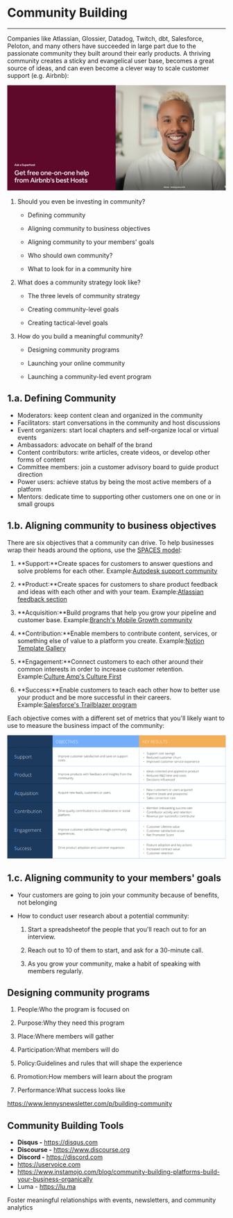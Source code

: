 # Community Building

---

Companies like Atlassian, Glossier, Datadog, Twitch, dbt, Salesforce, Peloton, and many others have succeeded in large part due to the passionate community they built around their early products. A thriving community creates a sticky and evangelical user base, becomes a great source of ideas, and can even become a clever way to scale customer support (e.g. Airbnb):

![image](media/Community-Building-image1.jpeg)

1. Should you even be investing in community?

   - Defining community

   - Aligning community to business objectives

   - Aligning community to your members' goals

   - Who should own community?

   - What to look for in a community hire

2. What does a community strategy look like?

   - The three levels of community strategy

   - Creating community-level goals

   - Creating tactical-level goals

3. How do you build a meaningful community?

   - Designing community programs

   - Launching your online community

   - Launching a community-led event program

## 1.a. Defining Community

- Moderators: keep content clean and organized in the community
- Facilitators: start conversations in the community and host discussions
- Event organizers: start local chapters and self-organize local or virtual events
- Ambassadors: advocate on behalf of the brand
- Content contributors: write articles, create videos, or develop other forms of content
- Committee members: join a customer advisory board to guide product direction
- Power users: achieve status by being the most active members of a platform
- Mentors: dedicate time to supporting other customers one on one or in small groups

## 1.b. Aligning community to business objectives

There are six objectives that a community can drive. To help businesses wrap their heads around the options, use the [SPACES model](https://cmxhub.com/the-spaces-model/):

1. **Support:**Create spaces for customers to answer questions and solve problems for each other. Example:[Autodesk support community](https://www.autodesk.com/community)

2. **Product:**Create spaces for customers to share product feedback and ideas with each other and with your team. Example:[Atlassian feedback section](https://community.atlassian.com/t5/Feedback-Announcements/ct-p/feedback-forum)

3. **Acquisition:**Build programs that help you grow your pipeline and customer base. Example:[Branch's Mobile Growth community](https://mobilegrowth.org/)

4. **Contribution:**Enable members to contribute content, services, or something else of value to a platform you create. Example:[Notion Template Gallery](https://www.notion.so/Notion-Community-04f306fbf59a413fae15f42e2a1ab029#8d82ce462ca742a8907941f2227a441f)

5. **Engagement:**Connect customers to each other around their common interests in order to increase customer retention. Example:[Culture Amp's Culture First](https://www.cultureamp.com/community)

6. **Success:**Enable customers to teach each other how to better use your product and be more successful in their careers. Example:[Salesforce's Trailblazer program](https://trailhead.salesforce.com/trailblazercommunity)

Each objective comes with a different set of metrics that you'll likely want to use to measure the business impact of the community:

![image](media/Community-Building-image2.png)

## 1.c. Aligning community to your members' goals

- Your customers are going to join your community because of benefits, not belonging
- How to conduct user research about a potential community:

    1. Start a spreadsheetof the people that you'll reach out to for an interview.

    2. Reach out to 10 of them to start, and ask for a 30-minute call.

    3. As you grow your community, make a habit of speaking with members regularly.

## Designing community programs

1. People:Who the program is focused on

2. Purpose:Why they need this program

3. Place:Where members will gather

4. Participation:What members will do

5. Policy:Guidelines and rules that will shape the experience

6. Promotion:How members will learn about the program

7. Performance:What success looks like

<https://www.lennysnewsletter.com/p/building-community>

## Community Building Tools

- **Disqus -** <https://disqus.com>
- **Discourse -** <https://www.discourse.org>
- **Discord -** <https://discord.com>
- <https://uservoice.com>
- <https://www.instamojo.com/blog/community-building-platforms-build-your-business-organically>
- Luma - <https://lu.ma>

Foster meaningful relationships with events, newsletters, and community analytics
